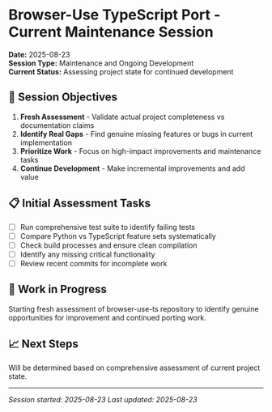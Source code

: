 # Browser-Use TypeScript Port - Current Maintenance Session

**Date:** 2025-08-23  
**Session Type:** Maintenance and Ongoing Development  
**Current Status:** Assessing project state for continued development

## 🎯 Session Objectives

1. **Fresh Assessment** - Validate actual project completeness vs documentation claims
2. **Identify Real Gaps** - Find genuine missing features or bugs in current implementation  
3. **Prioritize Work** - Focus on high-impact improvements and maintenance tasks
4. **Continue Development** - Make incremental improvements and add value

## 📋 Initial Assessment Tasks

- [ ] Run comprehensive test suite to identify failing tests
- [ ] Compare Python vs TypeScript feature sets systematically  
- [ ] Check build processes and ensure clean compilation
- [ ] Identify any missing critical functionality
- [ ] Review recent commits for incomplete work

## 🚀 Work in Progress

Starting fresh assessment of browser-use-ts repository to identify genuine opportunities for improvement and continued porting work.

## 📈 Next Steps

Will be determined based on comprehensive assessment of current project state.

---

*Session started: 2025-08-23*
*Last updated: 2025-08-23*